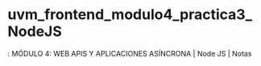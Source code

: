 # uvm_frontend_modulo4_practica3_NodeJS
: MÓDULO 4: WEB APIS Y APLICACIONES ASÍNCRONA | Node JS | Notas
